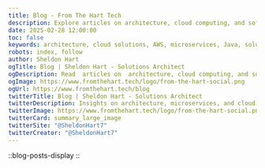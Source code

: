 ```yaml
---
title: Blog - From The Hart Tech
description: Explore articles on architecture, cloud computing, and software development best practices by Sheldon Hart, Solutions Architect.
date: 2025-02-28 12:00:00
toc: false
keywords: architecture, cloud solutions, AWS, microservices, Java, solutions architecture, software development, technical blog, Sheldon Hart
robots: index, follow
author: Sheldon Hart
ogTitle: Blog | Sheldon Hart - Solutions Architect
ogDescription: Read  articles on  architecture, cloud computing, and software development from an experienced Solutions Architect.
ogImage: https://www.fromthehart.tech/logo/from-the-hart-social.png
ogUrl: https://www.fromthehart.tech/blog
twitterTitle: Blog | Sheldon Hart - Solutions Architect
twitterDescription: Insights on architecture, microservices, and cloud computing from Solutions Architect Sheldon Hart.
twitterImage: https://www.fromthehart.tech/logo/from-the-hart-social.png
twitterCard: summary_large_image
twitterSite: "@SheldonHart7"
twitterCreator: "@SheldonHart7"
---
```

::blog-posts-display
::
